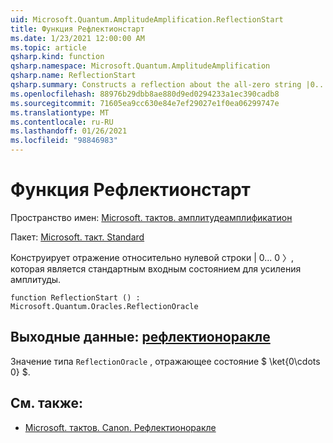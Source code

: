 ```yaml
---
uid: Microsoft.Quantum.AmplitudeAmplification.ReflectionStart
title: Функция Рефлектионстарт
ms.date: 1/23/2021 12:00:00 AM
ms.topic: article
qsharp.kind: function
qsharp.namespace: Microsoft.Quantum.AmplitudeAmplification
qsharp.name: ReflectionStart
qsharp.summary: Constructs a reflection about the all-zero string |0...0〉, which is the typical input state to amplitude amplification.
ms.openlocfilehash: 88976b29dbb8ae880d9ed0294233a1ec390cadb8
ms.sourcegitcommit: 71605ea9cc630e84e7ef29027e1f0ea06299747e
ms.translationtype: MT
ms.contentlocale: ru-RU
ms.lasthandoff: 01/26/2021
ms.locfileid: "98846983"
---
```

# <a name="reflectionstart-function"></a>Функция Рефлектионстарт

Пространство имен: [Microsoft. тактов. амплитудеамплификатион](xref:Microsoft.Quantum.AmplitudeAmplification)

Пакет: [Microsoft. такт. Standard](https://nuget.org/packages/Microsoft.Quantum.Standard)


Конструирует отражение относительно нулевой строки | 0... 0 〉, которая является стандартным входным состоянием для усиления амплитуды.

```qsharp
function ReflectionStart () : Microsoft.Quantum.Oracles.ReflectionOracle
```


## <a name="output--reflectionoracle"></a>Выходные данные: [рефлектионоракле](xref:Microsoft.Quantum.Oracles.ReflectionOracle)

Значение типа `ReflectionOracle` , отражающее состояние $ \ket{0\cdots 0} $.

## <a name="see-also"></a>См. также:

- [Microsoft. тактов. Canon. Рефлектионоракле](xref:Microsoft.Quantum.Canon.ReflectionOracle)